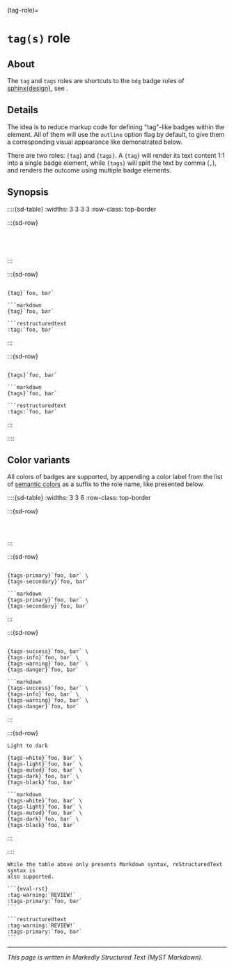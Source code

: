 (tag-role)=

# `tag(s)` role


## About

The `tag` and `tags` roles are shortcuts to the `bdg` badge roles of
[sphinx{design}](inv:sd#index), see [](inv:sd#badges).


## Details

The idea is to reduce markup code for defining "tag"-like badges within the
[](#infocard-directive) element. All of them will use the `outline` option flag
by default, to give them a corresponding visual appearance like demonstrated below.

There are two roles: `{tag}` and `{tags}`. A `{tag}` will render its text content
1:1 into a single badge element, while `{tags}` will split the text by comma (`,`),
and renders the outcome using multiple badge elements.


## Synopsis

::::{sd-table}
:widths: 3 3 3 3
:row-class: top-border

:::{sd-row}
```{sd-item} **Description**
```
```{sd-item} **Appearance**
```
```{sd-item} **MyST syntax**
```
```{sd-item} **rST syntax**
```
:::

:::{sd-row}
```{sd-item} Single tag
```
```{sd-item}
{tag}`foo, bar`
```
```{sd-item}
```markdown
{tag}`foo, bar`
```
```{sd-item}
```restructuredtext
:tag:`foo, bar`
```
:::

:::{sd-row}
```{sd-item} Multiple tags
```
```{sd-item}
{tags}`foo, bar`
```
```{sd-item}
```markdown
{tags}`foo, bar`
```
```{sd-item}
```restructuredtext
:tags:`foo, bar`
```
:::

::::


## Color variants

All colors of badges are supported, by appending a color label from the list of
[semantic colors] as a suffix to the role name, like presented below.

::::{sd-table}
:widths: 3 3 6
:row-class: top-border

:::{sd-row}
```{sd-item} **Description**
```
```{sd-item} **Appearance**
```
```{sd-item} **MyST syntax**
```
:::

:::{sd-row}
```{sd-item} Primary and secondary
```
```{sd-item}
{tags-primary}`foo, bar` \
{tags-secondary}`foo, bar`
```
```{sd-item}
```markdown
{tags-primary}`foo, bar` \
{tags-secondary}`foo, bar`
```
:::

:::{sd-row}
```{sd-item} Admonitions
```
```{sd-item}
{tags-success}`foo, bar` \
{tags-info}`foo, bar` \
{tags-warning}`foo, bar` \
{tags-danger}`foo, bar`
```
```{sd-item}
```markdown
{tags-success}`foo, bar` \
{tags-info}`foo, bar` \
{tags-warning}`foo, bar` \
{tags-danger}`foo, bar`
```
:::

:::{sd-row}
```{sd-item}
Light to dark
```
```{sd-item}
{tags-white}`foo, bar` \
{tags-light}`foo, bar` \
{tags-muted}`foo, bar` \
{tags-dark}`foo, bar` \
{tags-black}`foo, bar`
```
```{sd-item}
```markdown
{tags-white}`foo, bar` \
{tags-light}`foo, bar` \
{tags-muted}`foo, bar` \
{tags-dark}`foo, bar` \
{tags-black}`foo, bar`
```
:::

::::

````{note}
While the table above only presents Markdown syntax, reStructuredText syntax is
also supported.

```{eval-rst}
:tag-warning:`REVIEW!`
:tags-primary:`foo, bar`
```

```restructuredtext
:tag-warning:`REVIEW!`
:tags-primary:`foo, bar`
```
````


---

_This page is written in Markedly Structured Text (MyST Markdown)._


[semantic colors]: https://sphinx-design.readthedocs.io/en/latest/css_classes.html#colors
